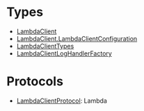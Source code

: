 # Types

  - [LambdaClient](/aws-sdk-swift/reference/0.x/AWSLambda/LambdaClient)
  - [LambdaClient.LambdaClientConfiguration](/aws-sdk-swift/reference/0.x/AWSLambda/LambdaClient_LambdaClientConfiguration)
  - [LambdaClientTypes](/aws-sdk-swift/reference/0.x/AWSLambda/LambdaClientTypes)
  - [LambdaClientLogHandlerFactory](/aws-sdk-swift/reference/0.x/AWSLambda/LambdaClientLogHandlerFactory)

# Protocols

  - [LambdaClientProtocol](/aws-sdk-swift/reference/0.x/AWSLambda/LambdaClientProtocol):
    <fullname>Lambda</fullname>
